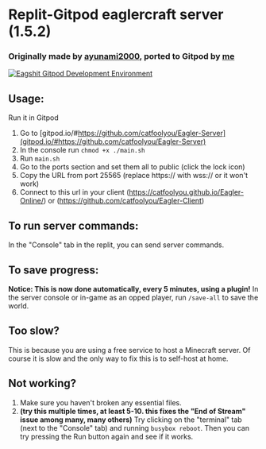 # Replit-Gitpod eaglercraft server (1.5.2)

### Originally made by [ayunami2000](https://github.com/ayunami2000), ported to Gitpod by [me](https://github.com/catfoolyou)
<a target="_blank" href="gitpod.io/#https://github.com/catfoolyou/Eagler-Server">
        <img src="https://img.shields.io/badge/Deploy_with-Gitpod-orange" alt="Eagshit Gitpod Development Environment" />
    </a>

## Usage:
Run it in Gitpod
1) Go to [gitpod.io/#https://github.com/catfoolyou/Eagler-Server](gitpod.io/#https://github.com/catfoolyou/Eagler-Server)
2) In the console run `chmod +x ./main.sh`
3) Run `main.sh`
4) Go to the ports section and set them all to public (click the lock icon)
5) Copy the URL from port 25565 (replace https:// with wss:// or it won't work)
6) Connect to this url in your client (https://catfoolyou.github.io/Eagler-Online/) or (https://github.com/catfoolyou/Eagler-Client)

## To run server commands:
In the "Console" tab in the replit, you can send server commands.

## To save progress:
**Notice: This is now done automatically, every 5 minutes, using a plugin!** In the server console or in-game as an opped player, run `/save-all` to save the world.

## Too slow?
This is because you are using a free service to host a Minecraft server. Of course it is slow and the only way to fix this is to self-host at home.

## Not working?
1. Make sure you haven't broken any essential files.
2. **(try this multiple times, at least 5-10. this fixes the "End of Stream" issue among many, many others)** Try clicking on the "terminal" tab (next to the "Console" tab) and running `busybox reboot`. Then you can try pressing the Run button again and see if it works.
